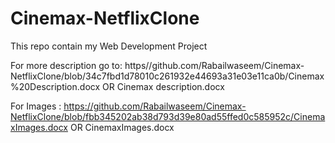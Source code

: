 # Cinemax-NetflixClone
This repo contain my Web Development Project

 For more description go to:
 https//github.com/Rabailwaseem/Cinemax-NetflixClone/blob/34c7fbd1d78010c261932e44693a31e03e11ca0b/Cinemax%20Description.docx
 OR
Cinemax description.docx


For Images :
https://github.com/Rabailwaseem/Cinemax-NetflixClone/blob/fbb345202ab38d793d39e80ad55ffed0c585952c/CinemaxImages.docx
OR
CinemaxImages.docx
